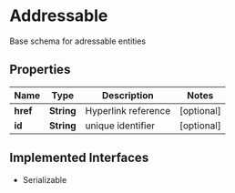 

# Addressable

Base schema for adressable entities

## Properties

| Name | Type | Description | Notes |
|------------ | ------------- | ------------- | -------------|
|**href** | **String** | Hyperlink reference |  [optional] |
|**id** | **String** | unique identifier |  [optional] |


## Implemented Interfaces

* Serializable


